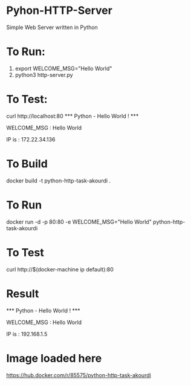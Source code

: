 # Pyhon-HTTP-Server
Simple Web Server written in Python


# To Run:
1. export WELCOME_MSG="Hello World"
2. python3 http-server.py

# To Test:
curl http://localhost:80
*** Python - Hello World ! ***

WELCOME_MSG : Hello World 

IP is : 172.22.34.136


# To Build
docker build -t python-http-task-akourdi .
# To Run
docker run -d -p 80:80 -e WELCOME_MSG="Hello World" python-http-task-akourdi
# To Test
curl http://$(docker-machine ip default):80

# Result
*** Python - Hello World ! ***

WELCOME_MSG : Hello World

IP is : 192.168.1.5
  

# Image loaded here
https://hub.docker.com/r/85575/python-http-task-akourdi
